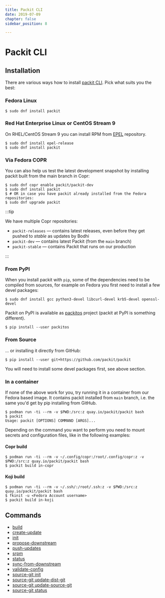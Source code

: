 ```yaml
---
title: Packit CLI
date: 2019-07-09
chapter: false
sidebar_position: 8

---
```


# Packit CLI

## Installation

There are various ways how to install [packit CLI](https://github.com/packit/packit).
Pick what suits you the best:

### Fedora Linux

    $ sudo dnf install packit

### Red Hat Enterprise Linux or CentOS Stream 9

On RHEL/CentOS Stream 9 you can install RPM from [EPEL](https://fedoraproject.org/wiki/EPEL) repository.

    $ sudo dnf install epel-release
    $ sudo dnf install packit

### Via Fedora COPR

You can also help us test the latest development snapshot by installing packit
built from the main branch in Copr:

    $ sudo dnf copr enable packit/packit-dev
    $ sudo dnf install packit
    $ # OR in case you have packit already installed from the Fedora repositories:
    $ sudo dnf upgrade packit

:::tip

We have multiple Copr repositories:
* `packit-releases` — contains latest releases, even before they get pushed to
  _stable_ as updates by Bodhi
* `packit-dev` — contains latest Packit (from the `main` branch)
* `packit-stable` — contains Packit that runs on our production

:::

### From PyPI

When you install packit with `pip`,
some of the dependencies need to be compiled from sources,
for example on Fedora you first need to install a few devel packages:

    $ sudo dnf install gcc python3-devel libcurl-devel krb5-devel openssl-devel

Packit on PyPI is available as [packitos](https://pypi.org/project/packitos)
project (packit at PyPI is something different).

    $ pip install --user packitos

### From Source

... or installing it directly from GitHub:

    $ pip install --user git+https://github.com/packit/packit

You will need to install some devel packages first, see above section.

### In a container

If none of the above work for you, try running it in a container
from our Fedora based image. It contains packit installed from `main` branch,
i.e. the same you'd get by pip installing from GitHub.

    $ podman run -ti --rm -v $PWD:/src:z quay.io/packit/packit bash
    $ packit
    Usage: packit [OPTIONS] COMMAND [ARGS]...

Depending on the command you want to perform you need to mount secrets and
configuration files, like in the following examples:

#### Copr build

    $ podman run -ti --rm -v ~/.config/copr:/root/.config/copr:z -v $PWD:/src:z quay.io/packit/packit bash
    $ packit build in-copr

#### Koji build

    $ podman run -ti --rm -v ~/.ssh/:/root/.ssh:z -v $PWD:/src:z quay.io/packit/packit bash
    $ fkinit -u <Fedora Account username>
    $ packit build in-koji

## Commands

* [build](/docs/cli/build/)
* [create-update](/docs/cli/create-update/)
* [init](/docs/cli/init/)
* [propose-downstream](/docs/cli/propose-downstream/)
* [push-updates](/docs/cli/push-updates)
* [srpm](/docs/cli/srpm/)
* [status](/docs/cli/status)
* [sync-from-downstream](/docs/cli/sync-from-downstream/)
* [validate-config](/docs/cli/validate-config)
* [source-git init](/docs/cli/source-git/init)
* [source-git update-dist-git](/docs/cli/source-git/update-dist-git)
* [source-git update-source-git](/docs/cli/source-git/update-source-git)
* [source-git status](/docs/cli/source-git/status)

